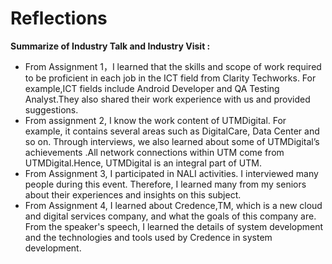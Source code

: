 # Reflections

**Summarize of Industry Talk and Industry Visit :**

- From Assignment 1，I learned that the skills and scope of work required to be proficient in each job in the ICT field from Clarity Techworks. For example,ICT fields include Android Developer and QA Testing Analyst.They also shared their work experience with us and provided suggestions.
- From assignment 2, I know the work content of UTMDigital. For example, it contains several areas such as DigitalCare, Data Center and so on. Through interviews, we also learned about some of UTMDigital’s achievements .All network connections within UTM come from UTMDigital.Hence, UTMDigital is an integral part of UTM.
- From Assignment 3, I participated in NALI activities. I interviewed many people during this event. Therefore, I learned many from my seniors about their experiences and insights on this subject.
- From Assignment 4, I learned about Credence,TM, which is a new cloud and digital services company, and what the goals of this company are. From the speaker's speech, I learned the details of system development and the technologies and tools used by Credence in system development.







